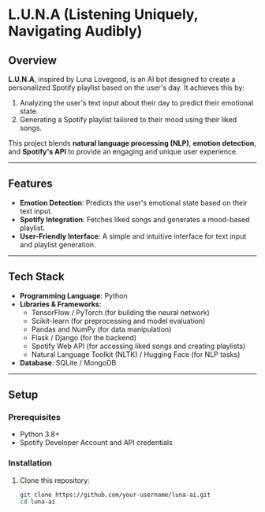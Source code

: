 # L.U.N.A (Listening Uniquely, Navigating Audibly)

## Overview
**L.U.N.A**, inspired by Luna Lovegood, is an AI bot designed to create a personalized Spotify playlist based on the user's day. It achieves this by:
1. Analyzing the user's text input about their day to predict their emotional state.
2. Generating a Spotify playlist tailored to their mood using their liked songs.

This project blends **natural language processing (NLP)**, **emotion detection**, and **Spotify's API** to provide an engaging and unique user experience.

---

## Features
- **Emotion Detection**: Predicts the user's emotional state based on their text input.
- **Spotify Integration**: Fetches liked songs and generates a mood-based playlist.
- **User-Friendly Interface**: A simple and intuitive interface for text input and playlist generation.

---

## Tech Stack
- **Programming Language**: Python
- **Libraries & Frameworks**:
  - TensorFlow / PyTorch (for building the neural network)
  - Scikit-learn (for preprocessing and model evaluation)
  - Pandas and NumPy (for data manipulation)
  - Flask / Django (for the backend)
  - Spotify Web API (for accessing liked songs and creating playlists)
  - Natural Language Toolkit (NLTK) / Hugging Face (for NLP tasks)
- **Database**: SQLite / MongoDB

---

## Setup

### Prerequisites
- Python 3.8+
- Spotify Developer Account and API credentials

### Installation
1. Clone this repository:
   ```bash
   git clone https://github.com/your-username/luna-ai.git
   cd luna-ai
